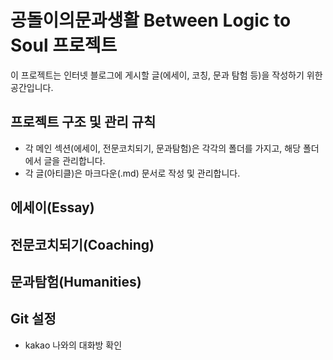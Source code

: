 # 공돌이의문과생활 Between Logic to Soul 프로젝트

이 프로젝트는 인터넷 블로그에 게시할 글(에세이, 코칭, 문과 탐험 등)을 작성하기 위한 공간입니다.

## 프로젝트 구조 및 관리 규칙

- 각 메인 섹션(에세이, 전문코치되기, 문과탐험)은 각각의 폴더를 가지고, 해당 폴더에서 글을 관리합니다.
- 각 글(아티클)은 마크다운(.md) 문서로 작성 및 관리합니다.

## 에세이(Essay)

## 전문코치되기(Coaching)

## 문과탐험(Humanities)


## Git 설정
 * kakao 나와의 대화방 확인


